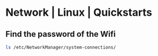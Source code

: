 # Network | Linux | Quickstarts
## Find the password of the Wifi
```bash
ls /etc/NetworkManager/system-connections/
```
